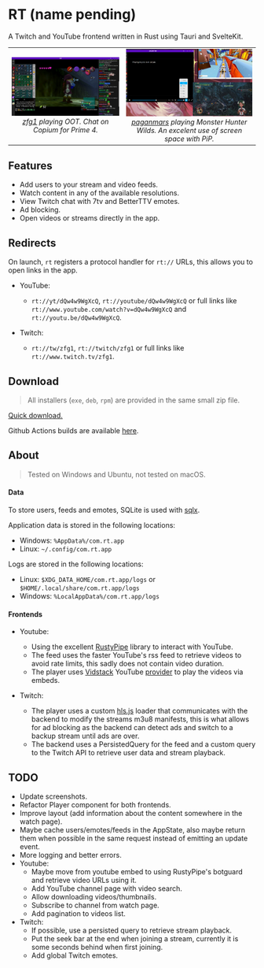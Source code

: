 # RT (name pending)

A Twitch and YouTube frontend written in Rust using Tauri and SvelteKit.

<table>
    <tr>
        <td align="center">
            <img alt="zfg1 playing OOT Randomizer" src=".github/assets/screenshot-1.jpg" width="500">
            <em>
                <div>
                    <a href="https://www.twitch.tv/zfg1">zfg1</a> playing OOT. Chat on Copium for Prime 4.
                </div>
            </em>
        </td>
        <td align="center">
            <img alt="paganmars playing Monster Hunter Wilds" src=".github/assets/screenshot-2.jpg" width="500">
            <em>
                <div>
                    <a href="https://www.twitch.tv/paganmars">paganmars</a> playing Monster Hunter Wilds. An excelent use of screen space with PiP.
                </div>
            </em>
        </td>
    </tr>
</table>

## Features

- Add users to your stream and video feeds.
- Watch content in any of the available resolutions.
- View Twitch chat with 7tv and BetterTTV emotes.
- Ad blocking.
- Open videos or streams directly in the app.

## Redirects

On launch, `rt` registers a protocol handler for `rt://` URLs, this allows you to open links in the app.

- YouTube:
  - `rt://yt/dQw4w9WgXcQ`, `rt://youtube/dQw4w9WgXcQ` or full links like `rt://www.youtube.com/watch?v=dQw4w9WgXcQ` and `rt://youtu.be/dQw4w9WgXcQ`.

- Twitch:
  - `rt://tw/zfg1`, `rt://twitch/zfg1` or full links like `rt://www.twitch.tv/zfg1`.

## Download

> All installers (`exe`, `deb`, `rpm`) are provided in the same small zip file.

[Quick download.](https://nightly.link/Kyagara/rt/workflows/build.yaml/main/bundles.zip)

Github Actions builds are available [here](https://github.com/Kyagara/rt/actions).

## About

> Tested on Windows and Ubuntu, not tested on macOS.

#### Data

To store users, feeds and emotes, SQLite is used with [sqlx](https://crates.io/crates/sqlx).

Application data is stored in the following locations:

- Windows: `%AppData%/com.rt.app`
- Linux: `~/.config/com.rt.app`

Logs are stored in the following locations:

- Linux: `$XDG_DATA_HOME/com.rt.app/logs` or `$HOME/.local/share/com.rt.app/logs`
- Windows: `%LocalAppData%/com.rt.app/logs`

#### Frontends

- Youtube:
  - Using the excellent [RustyPipe](https://crates.io/crates/rustypipe) library to interact with YouTube.
  - The feed uses the faster YouTube's rss feed to retrieve videos to avoid rate limits, this sadly does not contain video duration.
  - The player uses [Vidstack](https://github.com/vidstack/player) YouTube [provider](https://vidstack.io/docs/player/api/providers/youtube/) to play the videos via embeds.

- Twitch:
  - The player uses a custom [hls.js](https://github.com/video-dev/hls.js/) loader that communicates with the backend to modify the streams m3u8 manifests, this is what allows for ad blocking as the backend can detect ads and switch to a backup stream until ads are over.
  - The backend uses a PersistedQuery for the feed and a custom query to the Twitch API to retrieve user data and stream playback.

## TODO

- Update screenshots.
- Refactor Player component for both frontends.
- Improve layout (add information about the content somewhere in the watch page).
- Maybe cache users/emotes/feeds in the AppState, also maybe return them when possible in the same request instead of emitting an update event.
- More logging and better errors.
- Youtube:
  - Maybe move from youtube embed to using RustyPipe's botguard and retrieve video URLs using it.
  - Add YouTube channel page with video search.
  - Allow downloading videos/thumbnails.
  - Subscribe to channel from watch page.
  - Add pagination to videos list.
- Twitch:
  - If possible, use a persisted query to retrieve stream playback.
  - Put the seek bar at the end when joining a stream, currently it is some seconds behind when first joining.
  - Add global Twitch emotes.
